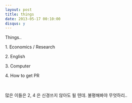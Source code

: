 ```yaml
---
layout: post
title: things
date: 2013-05-17 00:10:00
disqus: y
---
```


Things..

1\. Economics / Research

2\. English

3\. Computer

4\. How to get PR

 

많은 이들은 2, 4 은 신경쓰지 않아도 될 텐데. 불평해봐야 무엇하리..